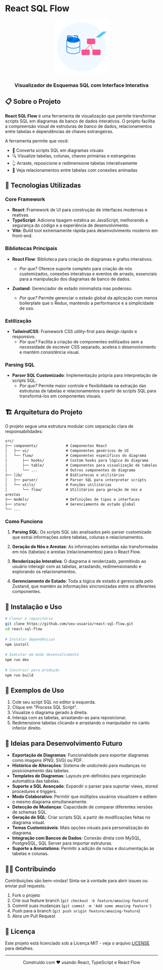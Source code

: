 # React SQL Flow

<div align="center">
  <img src="./public/react-sql-flow-logo.svg" alt="React SQL Flow Logo" width="180" />
  <h3>Visualizador de Esquemas SQL com Interface Interativa</h3>
</div>

## 📋 Sobre o Projeto

**React SQL Flow** é uma ferramenta de visualização que permite transformar scripts SQL em diagramas de banco de dados interativos. O projeto facilita a compreensão visual de estruturas de banco de dados, relacionamentos entre tabelas e dependências de chaves estrangeiras.

A ferramenta permite que você:

- 🔄 Converta scripts SQL em diagramas visuais
- 🔍 Visualize tabelas, colunas, chaves primárias e estrangeiras
- 👆 Arraste, reposicione e redimensione tabelas interativamente
- 🔗 Veja relacionamentos entre tabelas com conexões animadas

## 🚀 Tecnologias Utilizadas

### Core Framework

- **React**: Framework de UI para construção de interfaces modernas e reativas.
- **TypeScript**: Adiciona tipagem estática ao JavaScript, melhorando a segurança do código e a experiência de desenvolvimento.
- **Vite**: Build tool extremamente rápida para desenvolvimento moderno em front-end.

### Bibliotecas Principais

- **React Flow**: Biblioteca para criação de diagramas e grafos interativos.
  - *Por que?* Oferece suporte completo para criação de nós customizados, conexões interativas e eventos de arrasto, essenciais para a manipulação dos diagramas de banco de dados.

- **Zustand**: Gerenciador de estado minimalista mas poderoso.
  - *Por que?* Permite gerenciar o estado global da aplicação com menos boilerplate que o Redux, mantendo a performance e a simplicidade de uso.

### Estilização

- **TailwindCSS**: Framework CSS utility-first para design rápido e responsivo.
  - *Por que?* Facilita a criação de componentes estilizados sem a necessidade de escrever CSS separado, acelera o desenvolvimento e mantém consistência visual.

### Parsing SQL

- **Parser SQL Customizado**: Implementação própria para interpretação de scripts SQL.
  - *Por que?* Permite maior controle e flexibilidade na extração das estruturas de tabelas e relacionamentos a partir de scripts SQL para transformá-los em componentes visuais.

## 🏗️ Arquitetura do Projeto

O projeto segue uma estrutura modular com separação clara de responsabilidades:

```
src/
├── components/             # Componentes React
│   ├── ui/                 # Componentes genéricos de UI
│   └── flow/               # Componentes específicos do diagrama
│       ├── hooks/          # Custom hooks para lógica do diagrama
│       ├── table/          # Componentes para visualização de tabelas
│       └── ...             # Outros componentes do diagrama
├── lib/                    # Bibliotecas e utilitários
│   ├── parser/             # Parser SQL para interpretar scripts
│   └── utils/              # Funções utilitárias
│       └── flow/           # Utilitários para geração de nós e arestas
├── models/                 # Definições de tipos e interfaces
├── store/                  # Gerenciamento de estado global
└── ...
```

### Como Funciona

1. **Parsing SQL**: Os scripts SQL são analisados pelo parser customizado que extrai informações sobre tabelas, colunas e relacionamentos.

2. **Geração de Nós e Arestas**: As informações extraídas são transformadas em nós (tabelas) e arestas (relacionamentos) para o React Flow.

3. **Renderização Interativa**: O diagrama é renderizado, permitindo ao usuário interagir com as tabelas, arrastando, redimensionando e explorando os relacionamentos.

4. **Gerenciamento de Estado**: Toda a lógica de estado é gerenciada pelo Zustand, que mantém as informações sincronizadas entre os diferentes componentes.

## 🔧 Instalação e Uso

```bash
# Clonar o repositório
git clone https://github.com/seu-usuario/react-sql-flow.git
cd react-sql-flow

# Instalar dependências
npm install

# Executar em modo desenvolvimento
npm run dev

# Construir para produção
npm run build
```

## 🌟 Exemplos de Uso

1. Cole seu script SQL no editor à esquerda.
2. Clique em "Process SQL Script".
3. Visualize o diagrama gerado à direita.
4. Interaja com as tabelas, arrastando-as para reposicionar.
5. Redimensione tabelas clicando e arrastando o manipulador no canto inferior direito.

## 🔮 Ideias para Desenvolvimento Futuro

- **Exportação de Diagramas**: Funcionalidade para exportar diagramas como imagens (PNG, SVG) ou PDF.
- **Histórico de Alterações**: Sistema de undo/redo para mudanças no posicionamento das tabelas.
- **Templates de Diagramas**: Layouts pré-definidos para organização automática das tabelas.
- **Suporte a SQL Avançado**: Expandir o parser para suportar views, stored procedures e triggers.
- **Modo Colaborativo**: Permitir que múltiplos usuários visualizem e editem o mesmo diagrama simultaneamente.
- **Detecção de Mudanças**: Capacidade de comparar diferentes versões de schemas SQL.
- **Geração de SQL**: Criar scripts SQL a partir de modificações feitas no diagrama visual.
- **Temas Customizáveis**: Mais opções visuais para personalização do diagrama.
- **Integração com Bancos de Dados**: Conexão direta com MySQL, PostgreSQL, SQL Server para importar estruturas.
- **Suporte a Annotations**: Permitir a adição de notas e documentação às tabelas e colunas.

## 👨‍💻 Contribuindo

Contribuições são bem-vindas! Sinta-se à vontade para abrir issues ou enviar pull requests.

1. Fork o projeto
2. Crie sua feature branch (`git checkout -b feature/amazing-feature`)
3. Commit suas mudanças (`git commit -m 'Add some amazing feature'`)
4. Push para a branch (`git push origin feature/amazing-feature`)
5. Abra um Pull Request

## 📄 Licença

Este projeto está licenciado sob a Licença MIT - veja o arquivo [LICENSE](LICENSE) para detalhes.

---

<div align="center">
  <p>
    Construído com ❤️ usando React, TypeScript e React Flow
  </p>
</div>
